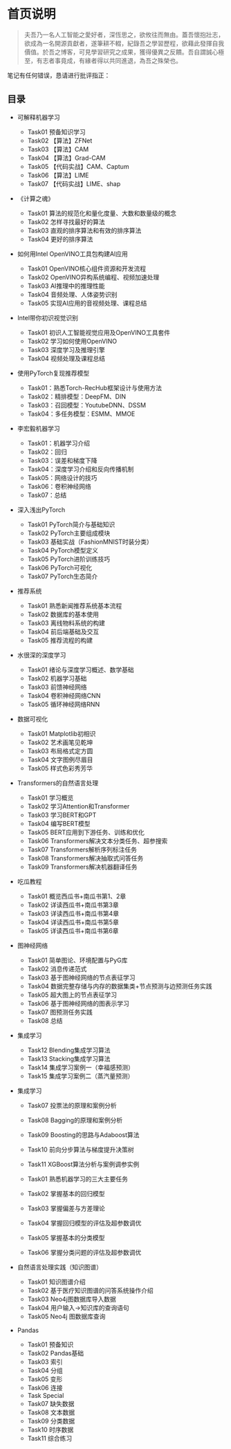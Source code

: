# 首页说明

> 夫吾乃一名人工智能之愛好者，深恆思之，欲攸往而無由。蓋吾懷抱壯志，欲成為一名開源貢獻者，遂筆耕不輟，紀錄吾之學習歷程，欲藉此發揮自我價值。於吾之博客，可見學習研究之成果，獲得優異之反饋。吾自謂誠心極至，有志者事竟成，有緣者得以共同進退，為吾之殊榮也。

笔记有任何错误，恳请进行批评指正：

## 目录

- 可解释机器学习

  - Task01 预备知识学习 
  - Task02 【算法】ZFNet 
  - Task03 【算法】CAM 
  - Task04 【算法】Grad-CAM 
  - Task05 【代码实战】CAM、Captum 
  - Task06 【算法】LIME 
  - Task07 【代码实战】LIME、shap 

- 《计算之魂》

  - Task01 算法的规范化和量化度量、大数和数量级的概念
  - Task02 怎样寻找最好的算法
  - Task03 直观的排序算法和有效的排序算法
  - Task04 更好的排序算法

- 如何用Intel OpenVINO工具包构建AI应用

  - Task01 OpenVINO核心组件资源和开发流程
  - Task02 OpenVINO异构系统编程、视频加速处理
  - Task03 AI推理中的推理性能
  - Task04 音频处理、人体姿势识别
  - Task05 实现AI应用的音视频处理、课程总结

- Intel带你初识视觉识别

  - Task01 初识人工智能视觉应用及OpenVINO工具套件
  - Task02 学习如何使用OpenVINO
  - Task03 深度学习及推理引擎
  - Task04 视频处理及课程总结

- 使用PyTorch复现推荐模型

  - Task01：熟悉Torch-RecHub框架设计与使用方法
  - Task02：精排模型：DeepFM、DIN
  - Task03：召回模型：YoutubeDNN、DSSM
  - Task04：多任务模型：ESMM、MMOE

- 李宏毅机器学习

  - Task01：机器学习介绍
  - Task02：回归
  - Task03：误差和梯度下降
  - Task04：深度学习介绍和反向传播机制
  - Task05：网络设计的技巧
  - Task06：卷积神经网络
  - Task07：总结

- 深入浅出PyTorch 

  - Task01 PyTorch简介与基础知识
  - Task02 PyTorch主要组成模块
  - Task03 基础实战（FashionMNIST时装分类）
  - Task04 PyTorch模型定义
  - Task05 PyTorch进阶训练技巧
  - Task06 PyTorch可视化
  - Task07 PyTorch生态简介

- 推荐系统 

  - Task01 熟悉新闻推荐系统基本流程
  - Task02 数据库的基本使用 
  - Task03 离线物料系统的构建
  - Task04 前后端基础及交互
  - Task05 推荐流程的构建

- 水很深的深度学习

  - Task01 绪论与深度学习概述、数学基础 
  - Task02 机器学习基础
  - Task03 前馈神经网络
  - Task04 卷积神经网络CNN
  - Task05 循环神经网络RNN

- 数据可视化

  - Task01 Matplotlib初相识
  - Task02 艺术画笔见乾坤
  - Task03 布局格式定方圆
  - Task04 文字图例尽眉目
  - Task05 样式色彩秀芳华

- Transformers的自然语言处理

  - Task01 学习概览
  - Task02 学习Attention和Transformer
  - Task03 学习BERT和GPT
  - Task04 编写BERT模型
  - Task05 BERT应用到下游任务、训练和优化
  - Task06 Transformers解决文本分类任务、超参搜索
  - Task07 Transformers解析序列标注任务
  - Task08 Transformers解决抽取式问答任务
  - Task09 Transformers解决机器翻译任务

- 吃瓜教程

  - Task01 概览西瓜书+南瓜书第1、2章
  - Task02 详读西瓜书+南瓜书第3章
  - Task03 详读西瓜书+南瓜书第4章
  - Task04 详读西瓜书+南瓜书第5章
  - Task05 详读西瓜书+南瓜书第6章

- 图神经网络

  - Task01 简单图论、环境配置与PyG库
  - Task02 消息传递范式
  - Task03 基于图神经网络的节点表征学习
  - Task04 数据完整存储与内存的数据集类+节点预测与边预测任务实践
  - Task05 超大图上的节点表征学习
  - Task06 基于图神经网络的图表示学习
  - Task07 图预测任务实践
  - Task08 总结

- 集成学习

  - Task12 Blending集成学习算法
  - Task13 Stacking集成学习算法
  - Task14 集成学习案例一（幸福感预测）
  - Task15 集成学习案例二（蒸汽量预测）

- 集成学习

  - Task07 投票法的原理和案例分析
  - Task08 Bagging的原理和案例分析
  - Task09 Boosting的思路与Adaboost算法
  - Task10 前向分步算法与梯度提升决策树
  - Task11 XGBoost算法分析与案例调参实例

  - Task01 熟悉机器学习的三大主要任务
  - Task02 掌握基本的回归模型
  - Task03 掌握偏差与方差理论
  - Task04 掌握回归模型的评估及超参数调优
  - Task05 掌握基本的分类模型
  - Task06 掌握分类问题的评估及超参数调优

- 自然语言处理实践（知识图谱）

  - Task01 知识图谱介绍
  - Task02 基于医疗知识图谱的问答系统操作介绍
  - Task03 Neo4j图数据库导入数据
  - Task04 用户输入->知识库的查询语句
  - Task05 Neo4j 图数据库查询

- Pandas

  - Task01 预备知识
  - Task02 Pandas基础
  - Task03 索引
  - Task04 分组
  - Task05 变形
  - Task06 连接
  - Task Special
  - Task07 缺失数据
  - Task08 文本数据
  - Task09 分类数据
  - Task10 时序数据
  - Task11 综合练习
